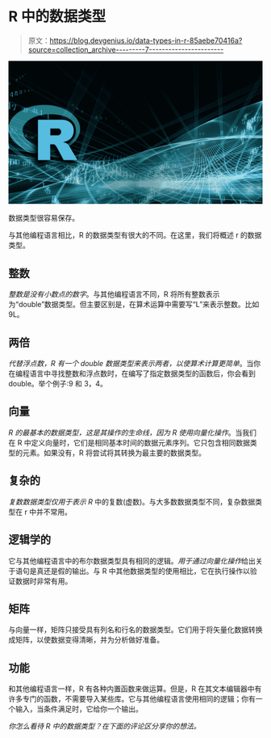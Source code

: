 # R 中的数据类型

> 原文：<https://blog.devgenius.io/data-types-in-r-85aebe70416a?source=collection_archive---------7----------------------->

![](img/17c2cb9ce709e9b65de461e57e5e14fb.png)

数据类型很容易保存。

与其他编程语言相比，R 的数据类型有很大的不同。在这里，我们将概述 r 的数据类型。

## 整数

*整数是没有小数点的数字*。与其他编程语言不同，R 将所有整数表示为“double”数据类型。但主要区别是，在算术运算中需要写“L”来表示整数。比如 9L。

## 两倍

*代替浮点数，R 有一个 double 数据类型来表示两者，以使算术计算更简单*。当你在编程语言中寻找整数和浮点数时，在编写了指定数据类型的函数后，你会看到 double。举个例子:9 和 3，4。

## 向量

*R 的最基本的数据类型，这是其操作的生命线，因为 R 使用向量化操作*。当我们在 R 中定义向量时，它们是相同基本时间的数据元素序列。它只包含相同数据类型的元素。如果没有，R 将尝试将其转换为最主要的数据类型。

## 复杂的

*复数数据类型仅用于表示 R* 中的复数(虚数)。与大多数数据类型不同，复杂数据类型在 r 中并不常用。

## 逻辑学的

它与其他编程语言中的布尔数据类型具有相同的逻辑。*用于通过向量化操作*给出关于语句是真还是假的输出。与 R 中其他数据类型的使用相比，它在执行操作以验证数据时非常有用。

## 矩阵

与向量一样，矩阵只接受具有列名和行名的数据类型。它们用于将矢量化数据转换成矩阵，以使数据变得清晰，并为分析做好准备。

## 功能

和其他编程语言一样，R 有各种内置函数来做运算。但是，R 在其文本编辑器中有许多专门的函数，不需要导入某些库。它与其他编程语言使用相同的逻辑；你有一个输入，当条件满足时，它给你一个输出。

*你怎么看待 R 中的数据类型？在下面的评论区分享你的想法。*